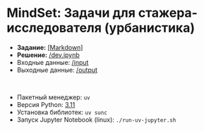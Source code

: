 # MindSet: Задачи для стажера-исследователя (урбанистика)

- **Задание:** [\[Markdown\]](/%D0%A2%D0%B5%D1%81%D1%82%D0%BE%D0%B2%D0%BE%D0%B5%20%D0%B7%D0%B0%D0%B4%D0%B0%D0%BD%D0%B8%D0%B5.md)
- **Решение:** [/dev.ipynb](/dev.ipynb)
- Входные данные: [/input](/input)
- Выходные данные: [/output](/output)

<br>

- Пакетный менеджер: `uv`
- Версия Python: [3.11](/.python-version)
- Установка библиотек: `uv sunc`
- Запуск Jupyter Notebook (linux): `./run-uv-jupyter.sh`
